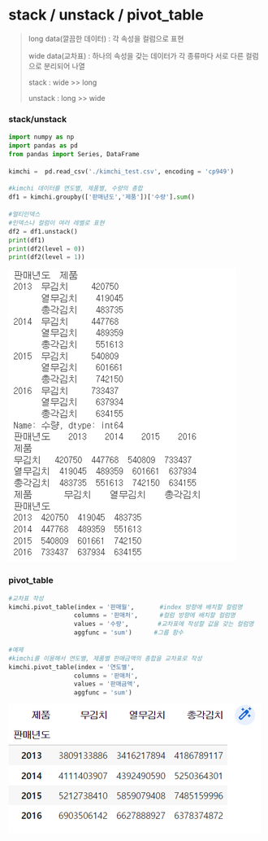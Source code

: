 # stack / unstack / pivot_table

>long data(깔끔한 데이터) : 각 속성을 컬럼으로 표현
>
>wide data(교차표) : 하나의 속성을 갖는 데이터가 각 종류마다 서로 다른 컬럼으로 분리되어 나열
>
>stack : wide >> long
>
>unstack : long >> wide



### stack/unstack

````python
import numpy as np
import pandas as pd
from pandas import Series, DataFrame

kimchi =  pd.read_csv('./kimchi_test.csv', encoding = 'cp949')

#kimchi 데이터를 연도별, 제품별, 수량의 총합
df1 = kimchi.groupby(['판매년도','제품'])['수량'].sum()

#멀티인덱스
#인덱스나 컬럼이 여러 레벨로 표현
df2 = df1.unstack()
print(df1)
print(df2(level = 0))
print(df2(level = 1))
````



![image-20211229011644098](Stack.assets/image-20211229011644098.png)



### pivot_table

```python
#교차표 작성
kimchi.pivot_table(index = '판매월',		#index 방향에 배치할 컬럼명
                  columns = '판매처',		#컬럼 방향에 배치할 컬럼명
                  values = '수량',		#교차표에 작성할 값을 갖는 컬럼명
                  aggfunc = 'sum')		#그룹 함수

#예제
#kimchi를 이용해서 연도별, 제품별 판매금액의 총합을 교차표로 작성
kimchi.pivot_table(index = '연도별',
                  columns = '판매처',
                  values = '판매금액',
                  aggfunc = 'sum')
```

![image-20211229012006920](Stack.assets/image-20211229012006920.png)